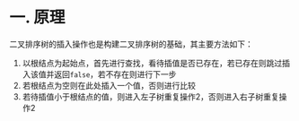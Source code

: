 # 一. 原理

二叉排序树的插入操作也是构建二叉排序树的基础，其主要方法如下：

1. 以根结点为起始点，首先进行查找，看待插值是否已存在，若已存在则跳过插入该值并返回`false`，若不存在则进行下一步
2. 若根结点为空则在此处插入一个值，否则进行比较
3. 若待插值小于根结点的值，则进入左子树重复操作2，否则进入右子树重复操作2
